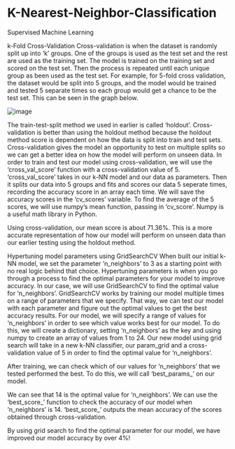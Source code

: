 # K-Nearest-Neighbor-Classification
Supervised Machine Learning


k-Fold Cross-Validation
Cross-validation is when the dataset is randomly split up into ‘k’ groups. One of the groups is used as the test set and the rest are used as the training set. The model is trained on the training set and scored on the test set. Then the process is repeated until each unique group as been used as the test set.
For example, for 5-fold cross validation, the dataset would be split into 5 groups, and the model would be trained and tested 5 separate times so each group would get a chance to be the test set. This can be seen in the graph below.

![image](https://user-images.githubusercontent.com/62986688/113540120-08183200-95fd-11eb-870c-5fd32607809f.png)


The train-test-split method we used in earlier is called ‘holdout’. Cross-validation is better than using the holdout method because the holdout method score is dependent on how the data is split into train and test sets. Cross-validation gives the model an opportunity to test on multiple splits so we can get a better idea on how the model will perform on unseen data.
In order to train and test our model using cross-validation, we will use the ‘cross_val_score’ function with a cross-validation value of 5. ‘cross_val_score’ takes in our k-NN model and our data as parameters. Then it splits our data into 5 groups and fits and scores our data 5 seperate times, recording the accuracy score in an array each time. We will save the accuracy scores in the ‘cv_scores’ variable.
To find the average of the 5 scores, we will use numpy’s mean function, passing in ‘cv_score’. Numpy is a useful math library in Python.

Using cross-validation, our mean score is about 71.36%. This is a more accurate representation of how our model will perform on unseen data than our earlier testing using the holdout method.

Hypertuning model parameters using GridSearchCV
When built our initial k-NN model, we set the parameter ‘n_neighbors’ to 3 as a starting point with no real logic behind that choice.
Hypertuning parameters is when you go through a process to find the optimal parameters for your model to improve accuracy. In our case, we will use GridSearchCV to find the optimal value for ‘n_neighbors’.
GridSearchCV works by training our model multiple times on a range of parameters that we specify. That way, we can test our model with each parameter and figure out the optimal values to get the best accuracy results.
For our model, we will specify a range of values for ‘n_neighbors’ in order to see which value works best for our model. To do this, we will create a dictionary, setting ‘n_neighbors’ as the key and using numpy to create an array of values from 1 to 24.
Our new model using grid search will take in a new k-NN classifier, our param_grid and a cross-validation value of 5 in order to find the optimal value for ‘n_neighbors’.

After training, we can check which of our values for ‘n_neighbors’ that we tested performed the best. To do this, we will call ‘best_params_’ on our model.

We can see that 14 is the optimal value for ‘n_neighbors’. We can use the ‘best_score_’ function to check the accuracy of our model when ‘n_neighbors’ is 14. ‘best_score_’ outputs the mean accuracy of the scores obtained through cross-validation.

By using grid search to find the optimal parameter for our model, we have improved our model accuracy by over 4%!
